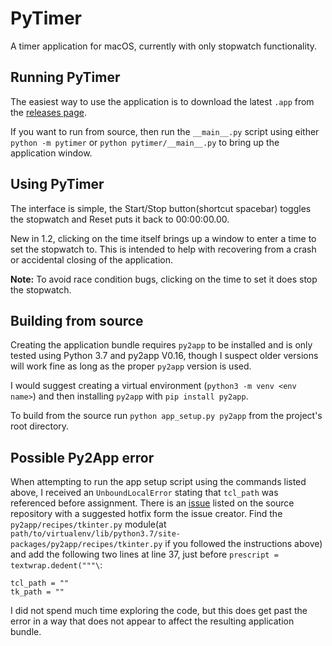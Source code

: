 # PyTimer

A timer application for macOS, currently with only stopwatch functionality.

## Running PyTimer

The easiest way to use the application is to download the latest `.app` from 
the [releases page](https://github.com/Cjreynol/PyTimer/releases).

If you want to run from source, then run the `__main__.py` script using 
either `python -m pytimer` or `python pytimer/__main__.py` to bring up the 
application window.

## Using PyTimer

The interface is simple, the Start/Stop button(shortcut spacebar) toggles the 
stopwatch and Reset puts it back to 00:00:00.00.

New in 1.2, clicking on the time itself brings up a window to enter a time to 
set the stopwatch to.  This is intended to help with recovering from a crash 
or accidental closing of the application.  

**Note:** To avoid race condition bugs, clicking on the time to set it does 
stop the stopwatch.

## Building from source

Creating the application bundle requires `py2app` to be installed and is only 
tested using Python 3.7 and py2app V0.16, though I suspect older versions 
will work fine as long as the proper `py2app` version is used.

I would suggest creating a virtual environment (`python3 -m venv <env name>`) 
and then installing `py2app` with `pip install py2app`.  

To build from the source run `python app_setup.py py2app` from the project's 
root directory.

## Possible Py2App error

When attempting to run the app setup script using the commands listed above, 
I received an `UnboundLocalError` stating that `tcl_path` was referenced 
before assignment.  There is an 
[issue](https://bitbucket.org/ronaldoussoren/py2app/issues/247/error-in-tkinterpy) 
listed on the source repository with a suggested hotfix form the issue 
creator.  Find the `py2app/recipes/tkinter.py` module(at 
`path/to/virtualenv/lib/python3.7/site-packages/py2app/recipes/tkinter.py` 
if you followed the instructions above) and add the following two lines at 
line 37, just before `prescript = textwrap.dedent("""\`:

    tcl_path = ""
    tk_path = ""


I did not spend much time exploring the code, but this does get past the 
error in a way that does not appear to affect the resulting application 
bundle.
